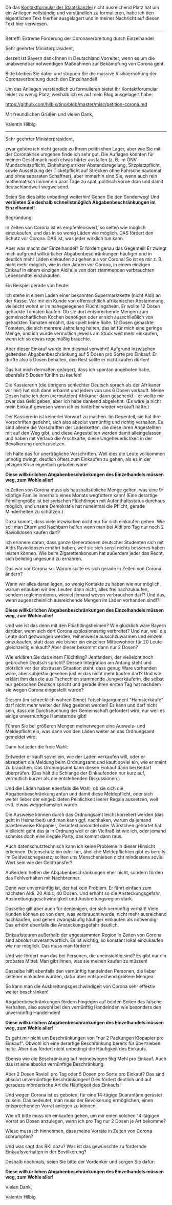 Da das [Kontaktformular der Staatskanzlei](https://www.bayern.de/staatsregierung/ministerpraesident/kontakt-ministerpraesident/)
nicht ausreichend Platz hat um ein Anliegen vollständig und verständlich zu formulieren, habe ich den eigentlichen Text hierher
ausgelagert und in meiner Nachricht auf diesen Text hier verwiesen.

----------------------------------------------------------------------------

Betreff: Extreme Förderung der Coronaverbreitung durch Einzelhandel

Sehr geehrter Ministerpräsident,

derzeit ist Bayern dank Ihnen in Deutschland Vorreiter, wenn es um die unabwendbar notwendigen Maßnahmen zur Bekämpfung von Corona geht.

Bitte bleiben Sie dabei und stoppen Sie die massive Risikoerhöhung der Coronaverbreitung durch den Einzelhandel!

Um das Anliegen verständlich zu formulieren bietet Ihr Kontaktforumular leider zu wenig Platz, weshalb ich es auf mein Blog
ausgelagert habe:

https://github.com/hilbix/tino/blob/master/misc/petition-corona.md

Mit freundlichen Grüßen und vielen Dank,

Valentin Hilbig

----------------------------------------------------------------------------

Sehr geehrter Ministerpräsident,

zwar gehöre ich nicht gerade zu Ihrem politischen Lager, aber wie Sie mit der Coronakrise umgehen finde ich sehr gut.  Die Auflagen könnten für meinen Geschmack noch etwas härter ausfallen (z. B. im ÖNV Mundschutzpflicht, Einhaltung strikter Abstandsregelung, Sitzplatzpflicht, sowie Aussetzung der Ticketpflicht auf Strecken ohne Fahrscheinautomat und ohne separaten Schaffner), aber immerhin sind Sie, wenn auch rein mathematisch immer ein paar Tage zu spät, politisch vorne dran und damit deutschlandweit wegweisend.

Seien Sie dies bitte unbedingt weiterhin!  Gehen Sie den Sonderweg!  Und **verbieten Sie deshalb schnellstmöglich Abgabenbeschränkungen im Einzelhandel!**

Begründung:

In Zeiten von Corona ist es empfehlenswert, so selten wie möglich einzukaufen, und das in so wenig Läden wie möglich.  DAS fördert den Schutz vor Corona.  DAS ist, was jeder wirklich tun kann.

Aber was macht der Einzelhandel?  Er fördert genau das Gegenteil!  Er zwingt mich aufgrund willkürlicher Abgabenbeschränkungen häufiger und in deutlich mehr Läden einkaufen zu gehen als vor Corona!  So ist es mir z. B. nicht mehr möglich, wie in den Jahren vor Corona, in einem einzigen Einkauf in einem einzigen Aldi alle von dort stammenden verbrauchten Lebensmittel einzukaufen.

Ein Beispiel gerade von heute:

Ich stehe in einem Laden einer bekannten Supermarktkette (nicht Aldi) an der Kasse.  Vor mir ein Kunde von offensichtlich afrikanischer Abstammung, vielleicht wohnt er im nahegelegenen Flüchtlingsheim.  Er wollte 12 Dosen gehackte Tomaten kaufen.  Ob sie dort entsprechende Mengen zum gemeinschaftlichen Kochen benötigen oder er sich ausschließlich von gehackten Tomaten ernährt, das spielt keine Rolle.  12 Dosen gehackte Tomaten, die sich mehrere Jahre lang halten, das ist für mich eine geringe Menge, und ich würde vermutlich jeweils am Stück weit mehr einkaufen, wenn ich so etwas regelmäßig bräuchte.

Aber dieser Einkauf wurde ihm diesmal verwehrt!  Aufgrund inzwischen geltenden Abgabenbeschränkung auf 5 Dosen pro Sorte pro Einkauf.  Er durfte also 5 Dosen behalten, den Rest sollte er nicht kaufen dürfen!

Das hat mich dermaßen geärgert, dass ich spontan angeboten habe, ebenfalls 5 Dosen für ihn zu kaufen!

Die Kassiererin (die übrigens schlechter Deutsch sprach als der Afrikaner vor mir) hat sich dann erbarmt
und jedem von uns 6 Dosen verkauft.  Meine Dosen habe ich dem (vermuteten) Afrikaner dann geschenkt -
er wollte mir zwar das Geld geben, aber ich habe dankend abgelehnt.
(Es wäre ja nicht mein Einkauf gewesen wenn ich es hinterher wieder verkauft hätte.)

Der Kassiererin ist keinerlei Vorwurf zu machen.  Im Gegenteil, sie hat ihre Vorschriften gedehnt,
sich also absolut vernünftig und richtig verhalten.  Es sind alleine die Vorschriften der Ladenketten,
die diese ihren Angestellten mit auf den Weg gibt, und diese Angestellten werden damit alleingelassen,
und haben mit Verlaub die Arschkarte, diese Ungeheuerlichkeit in der Bevölkerung durchzusetzen.

Ich halte das für unerträgliche Vorschriften.  Weil dies die Leute vollkommen unnötig zwingt,
deutlich öfters zum Einkaufen zu gehen, als es in der jetzigen Krise eigentlich geboten wäre!

**Diese willkürlichen Abgabenbeschränkungen des Einzelhandels müssen weg, zum Wohle aller!**

In Zeiten von Corona muss als haushaltsübliche Menge gelten,
was eine 9-köpfige Familie innerhalb eines Monats wegfuttern kann!
(Eine derartige Familiengröße ist bei syrischen Flüchtlingen mit Aufenthaltsstatus durchaus möglich,
und unsere Demokratie hat nuneinmal die Pflicht, gerade Minderheiten zu schützen.)

Dazu kommt, dass viele inzwischen nicht nur für sich einkaufen gehen.
Wie soll man Eltern und Nachbarn helfen wenn man bei Aldi pro Tag nur noch 2 Raviolidosen kaufen darf?

Ich erinnere daran, dass ganze Generationen deutscher Studenten sich mit Aldis Raviolidosen
ernährt haben, weil sie sich sonst nichts besseres haben leisten können.  Wie beim Zigarettenkonsum
hat außerdem jeder das Recht, sich beliebig ungesund zu ernähren.

Das war vor Corona so.  Warum sollte es sich gerade in Zeiten von Corona ändern?

Wenn wir alles daran legen, so wenig Kontakte zu haben wie nur möglich,
warum erlauben wir den Leuten dann nicht, alles frei nachzukaufen,
sondern reglementieren, wieviel jemand wovon verbrauchen darf?
Und das, wenn augenscheinlich ausreichende Mengen im Laden vorhanden sind!?!

**Diese willkürlichen Abgabenbeschränkungen des Einzelhandels müssen weg, zum Wohle aller!**

Und wie ist das denn mit den Flüchtlingsheimen?  Wie glücklich wäre Bayern darüber, wenn sich dort
Corona explosionsartig verbreitet?  Und nur, weil die Leute dort gezwungen werden,
reihenweise ausschzuwärmen und einzeln einzukaufen, statt dass wie bisher ein einzelner Mitbewohner
für 20 Leute gleichzeitig einkauft?  Aber dieser bekommt dann nur 2 Dosen?

Wie erklären Sie das einem Flüchtling?  Jemandem, der vielleicht noch gebrochen Deutsch spricht?
Dessen Integration am Anfang steht und plötzlich vor der abstrusen Situation steht,
dass genug Ware vorhanden wäre, aber subjektiv gesehen just er das nicht mehr kaufen darf?
Und wie erklärt ihm das die aus Tschechien stammende Jungverkäuferin, die selbst nur gebrochen
Deutsch spricht und gerade ihren ersten Tag hat nachdem sie wegen Corona eingestellt wurde?

Diesem (im schrecklich wahren Sinne) Totschlagargument "Hamsterkäufe" darf nicht mehr weiter der Weg
geebnet werden!  Es kann und darf nicht sein, dass die Durchseuchung der Gemeinschaft gefördert wird,
nur weil es einige unvernünftige Hamsternde gibt!

Führen Sie bei größeren Mengen meinetwegen eine Ausweis- und Meldepflicht ein,
was dann von den Läden weiter an das Ordnungsamt gemeldet wird.

Dann hat jeder die freie Wahl:

Entweder er kauft soviel ein, wie der Laden verkaufen will,
oder er akzeptiert die Meldung beim Ordnungsamt und kauft soviel ein,
wie er meint zu brauchen.  Das Ordnungsamt kann diesen Einkauf dann bei Bedarf überprüfen.
(Das hält die Schlange der Einkaufenden nur kurz auf, vermutlich kürzer als die entstehenden Diskussionen.)

Und die Läden haben ebenfalls die Wahl, ob sie sich die Abgabenbeschränkung antun und damit diese Meldepflicht,
oder sich weiter lieber der eingebildeten Peinlichkeit leerer Regale aussetzen, weil evtl. etwas weggehamstert wurde.

Die Ausweise können durch das Ordnungsamt leicht korreliert werden (das geht in Heimarbeit)
und man kann ggf. nachhaken, warum da jemand palettenweise Klopapier,
Desinfektionsmittel oder Würstchen gehortet hat.
Vielleicht geht das ja in Ordnung weil er ein Vielfraß ist wie ich,
oder jemand schmiss doch eine illegale Party, das kommt dann raus.

Auch datenschutztechnisch kann ich keine Probleme in dieser Hinsicht erkennen.
Datenschutz hin oder her, ähnliche Meldepflichten gibt es bereits im Geldwäschegesetz,
sollten uns Menschenleben nicht mindestens soviel Wert sein wie der Geldtransfer?

Außerdem helfen die Abgabenbeschränkungen eher nicht, sondern förden das Fehlverhalten
mit Nachbrenner.

Denn wer unvernünftig ist, der hat kein Problem.  Er fährt einfach zum nächsten Aldi.  20 Aldis, 40 Dosen.
Und erhöht so die Ansteckungsgefahr, Ausbreitungsgeschwindigkeit und Ausbreitungsregion stark.

Dasselbe gilt aber auch für denjenigen, der sich vernünftig verhält!  Viele Kunden können so
von dem, was verbraucht wurde, nicht mehr ausreichend nachkaufen, und gehen zwangsläufig häufiger
einkaufen als notwendig!  Das erhöht ebenfalls die Ansteckungsgefahr deutlich.

Einkaufstouren außerhalb der angestammten Region in Zeiten von Corona sind absolut unverantwortlich.
Es ist wichtig, so konstant lokal einzukaufen wie nur möglich.  Das muss man fördern!

Und wie fördert man das bei Personen, die uneinsichtig sind?
Es gibt nur ein probates Mittel:
Man gibt ihnen, was sie meinen kaufen zu müssen!

Dasselbe hilft ebenfalls den vernünftig handelnden Personen, die lieber seltener einkaufen würden,
dafür aber entsprechend größere Mengen.

So kann man die Ausbreitungsgeschwindigeit von Corona sehr effektiv weiter beschränken!

Abgabenbeschränkungen fördern hingegen auf beiden Seiten das falsche Verhalten,
also sowohl bei den vernünftig Handelnden wie besonders den unvernünftig Handelnden!

**Diese willkürlichen Abgabenbeschränkungen des Einzelhandels müssen weg, zum Wohle aller!**

Es geht mir nicht um Beschränkungen von "nur 2 Packungen Klopapier pro Einkauf".
Obwohl ich eine derartige Beschränkung bereits für übertrieben halte.
Aber das fördert nicht unbedingt die Häufigkeit des Einkaufs.

Ebenso wie die Beschränkung auf meinetwegen 5kg Mehl pro Einkauf.
Auch das ist eine absolut vernünftige Beschränkung.

Aber 2 Dosen Ravioli pro Tag oder 5 Dosen pro Sorte pro Einkauf?
Das sind absolut unvernünftige Beschränkungen!
Dies fördert deutlich und auf geradezu mörderische Art die Häufigkeit des Einkaufs!

Und wegen Corona ist es geboten, für eine 14-tägige Quarantäne gerüstet zu sein.
Das bedeutet, man muss der Bevölkerung ermöglichen, einen entsprechenden Vorrat anlegen zu können.

Wie oft bitte muss ich einkaufen gehen, um mir einen solchen 14-tägigen Vorrat an
Dosen anzulegen, wenn ich pro Tag nur 2 Dosen je Art bekomme?

Wieso muss ich hinnehmen, dass meine Vorräte in Zeiten von Corona schrumpfen?

Und was sagt das RKI dazu?  Was ist das gewünschte zu fördernde Einkaufsverhalten in der Bevölkerung?

Deshalb nochmals, seien Sie bitte der Vordenker und sorgen Sie dafür:

**Diese willkürlichen Abgabenbeschränkungen des Einzelhandels müssen weg, zum Wohle aller!**

Vielen Dank,

Valentin Hilbig
